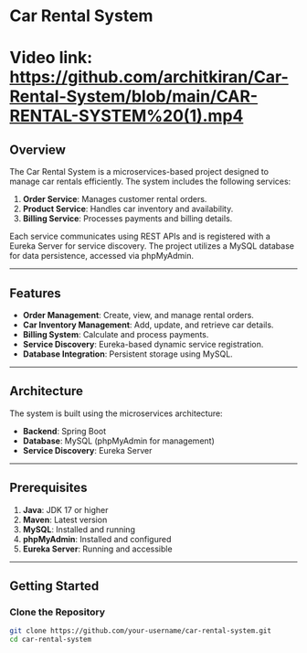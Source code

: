 # Car Rental System

# Video link: https://github.com/architkiran/Car-Rental-System/blob/main/CAR-RENTAL-SYSTEM%20(1).mp4

## Overview
The Car Rental System is a microservices-based project designed to manage car rentals efficiently. The system includes the following services:

1. **Order Service**: Manages customer rental orders.
2. **Product Service**: Handles car inventory and availability.
3. **Billing Service**: Processes payments and billing details.

Each service communicates using REST APIs and is registered with a Eureka Server for service discovery. The project utilizes a MySQL database for data persistence, accessed via phpMyAdmin.

---

## Features
- **Order Management**: Create, view, and manage rental orders.
- **Car Inventory Management**: Add, update, and retrieve car details.
- **Billing System**: Calculate and process payments.
- **Service Discovery**: Eureka-based dynamic service registration.
- **Database Integration**: Persistent storage using MySQL.

---

## Architecture

The system is built using the microservices architecture:

- **Backend**: Spring Boot
- **Database**: MySQL (phpMyAdmin for management)
- **Service Discovery**: Eureka Server

---

## Prerequisites

1. **Java**: JDK 17 or higher
2. **Maven**: Latest version
3. **MySQL**: Installed and running
4. **phpMyAdmin**: Installed and configured
5. **Eureka Server**: Running and accessible

---

## Getting Started

### Clone the Repository
```bash
git clone https://github.com/your-username/car-rental-system.git
cd car-rental-system
